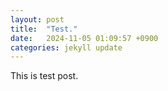 ```yaml
---
layout: post
title:  "Test."
date:   2024-11-05 01:09:57 +0900
categories: jekyll update
---
```



This is test post.